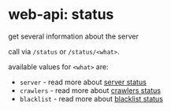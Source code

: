 # web-api: status

get several information about the server

call via `/status` or `/status/<what>`.  

available values for `<what>` are:

* `server`    - read more about [server status](status_server.md)
* `crawlers`  - read more about [crawlers status](status_crawlers.md)
* `blacklist` - read more about [blacklist status](status_blacklist.md)
